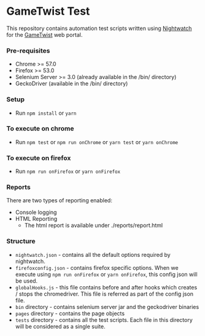 # GameTwist Test
This repository contains automation test scripts written using [Nightwatch](http://nightwatchjs.org/) for the [GameTwist](https://www.gametwist.com/en/) web portal.

### Pre-requisites
- Chrome >= 57.0
- Firefox >= 53.0
- Selenium Server >= 3.0 (already available in the /bin/ directory)
- GeckoDriver (available in the /bin/ directory)

### Setup
- Run `npm install` or `yarn`

### To execute on chrome
- Run `npm test` or `npm run onChrome` or `yarn test` or `yarn onChrome`

### To execute on firefox
- Run `npm run onFirefox` or `yarn onFirefox`

### Reports
There are two types of reporting enabled:
- Console logging
- HTML Reporting
    - The html report is available under ./reports/report.html

### Structure

- `nightwatch.json` - contains all the default options required by nightwatch.
- `firefoxconfig.json` - contains firefox specific options. When we execute using `npm run onFirefox` or `yarn onFirefox`, this config json will be used.
- `globalHooks.js` - this file contains before and after hooks which creates / stops the chromedriver. This file is referred as part of the config json file.
- `bin` directory - contains selenium server jar and the geckodriver binaries
- `pages` directory - contains the page objects
- `tests` directory - contains all the test scripts. Each file in this directory will be considered as a single suite.

